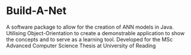 # Build-A-Net
A software package to allow for the creation of ANN models in Java. Utilising Object-Orientation to create a demonstrable application to show the concepts and to serve as a learning tool. Developed for the MSc Advanced Computer Science Thesis at University of Reading
